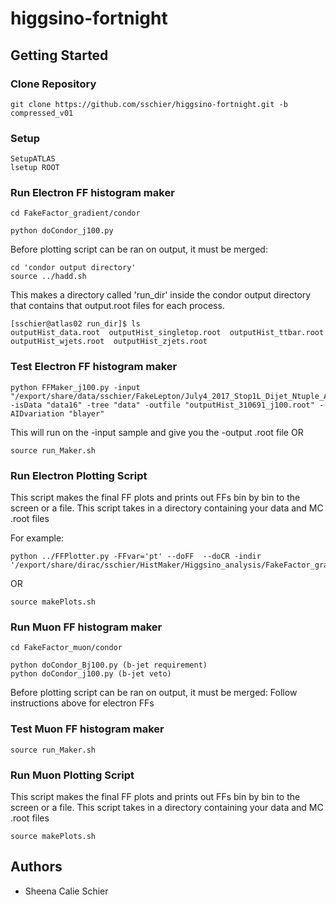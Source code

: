 # higgsino-fortnight



## Getting Started

### Clone Repository

```
git clone https://github.com/sschier/higgsino-fortnight.git -b compressed_v01
```
### Setup
```
SetupATLAS
lsetup ROOT
```

### Run Electron FF histogram maker

```
cd FakeFactor_gradient/condor
```
```
python doCondor_j100.py 
```
Before plotting script can be ran on output, it must be merged:

```
cd 'condor output directory'
source ../hadd.sh
```
This makes a directory called 'run_dir' inside the condor output directory that contains that output.root files for each process.
```
[sschier@atlas02 run_dir]$ ls
outputHist_data.root  outputHist_singletop.root  outputHist_ttbar.root  outputHist_wjets.root  outputHist_zjets.root
```



### Test Electron FF histogram maker

```
python FFMaker_j100.py -input "/export/share/data/sschier/FakeLepton/July4_2017_Stop1L_Dijet_Ntuple_AB_2.4.32_AddAuthor/data16_el_skims/job_000/skim.root" -isData "data16" -tree "data" -outfile "outputHist_310691_j100.root" -AIDvariation "blayer"
```
This will run on the -input sample and give you the -output .root file 
OR

```
source run_Maker.sh
```

### Run Electron Plotting Script
This script makes the final FF plots and prints out FFs bin by bin to the screen or a file.
This script takes in a directory containing your data and MC .root files

For example:
``` 
python ../FFPlotter.py -FFvar='pt' --doFF  --doCR -indir '/export/share/dirac/sschier/HistMaker/Higgsino_analysis/FakeFactor_gradient/condor/201709100528_j100/run_dir'
```
OR
```
source makePlots.sh
```

### Run Muon FF histogram maker

```
cd FakeFactor_muon/condor
```
```
python doCondor_Bj100.py (b-jet requirement)
python doCondor_j100.py (b-jet veto)
```
Before plotting script can be ran on output, it must be merged:
Follow instructions above for electron FFs

### Test Muon FF histogram maker


```
source run_Maker.sh
```

### Run Muon Plotting Script
This script makes the final FF plots and prints out FFs bin by bin to the screen or a file.
This script takes in a directory containing your data and MC .root files

```
source makePlots.sh
```



## Authors

* Sheena Calie Schier
